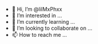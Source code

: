 - 👋 Hi, I’m @lilMxPhxx
- 👀 I’m interested in ...
- 🌱 I’m currently learning ...
- 💞️ I’m looking to collaborate on ...
- 📫 How to reach me ...

<!---
lilMxPhxx/lilMxPhxx is a ✨ special ✨ repository because its `README.md` (this file) appears on your GitHub profile.
You can click the Preview link to take a look at your changes.
--->
